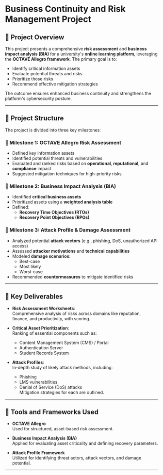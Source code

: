 # Business Continuity and Risk Management Project

## 📘 Project Overview
This project presents a comprehensive **risk assessment** and **business impact analysis (BIA)** for a university's **online learning platform**, leveraging the **OCTAVE Allegro framework**. The primary goal is to:
- Identify critical information assets
- Evaluate potential threats and risks
- Prioritize those risks
- Recommend effective mitigation strategies

The outcome ensures enhanced business continuity and strengthens the platform's cybersecurity posture.

---

## 📂 Project Structure

The project is divided into three key milestones:

### 🔹 Milestone 1: OCTAVE Allegro Risk Assessment 
- Defined key information assets
- Identified potential threats and vulnerabilities
- Evaluated and ranked risks based on **operational**, **reputational**, and **compliance** impact
- Suggested mitigation techniques for high-priority risks

### 🔹 Milestone 2: Business Impact Analysis (BIA) 
- Identified **critical business assets**
- Prioritized assets using a **weighted analysis table**
- Defined:
  - **Recovery Time Objectives (RTOs)**
  - **Recovery Point Objectives (RPOs)**

### 🔹 Milestone 3: Attack Profile & Damage Assessment 
- Analyzed potential **attack vectors** (e.g., phishing, DoS, unauthorized API access)
- Assessed **attacker motivations** and **technical capabilities**
- Modeled **damage scenarios**:
  - Best-case
  - Most likely
  - Worst-case
- Recommended **countermeasures** to mitigate identified risks

---

## 📌 Key Deliverables

- **Risk Assessment Worksheets**:  
  Comprehensive analysis of risks across domains like reputation, finance, and productivity, with scoring.

- **Critical Asset Prioritization**:  
  Ranking of essential components such as:
  - Content Management System (CMS) / Portal  
  - Authentication Server  
  - Student Records System  

- **Attack Profiles**:  
  In-depth study of likely attack methods, including:
  - Phishing  
  - LMS vulnerabilities  
  - Denial of Service (DoS) attacks  
  Mitigation strategies for each are outlined.

---

## 🧰 Tools and Frameworks Used

- **OCTAVE Allegro**  
  Used for structured, asset-based risk assessment.

- **Business Impact Analysis (BIA)**  
  Applied for evaluating asset criticality and defining recovery parameters.

- **Attack Profile Framework**  
  Utilized for identifying threat actors, attack vectors, and damage potential.

---


